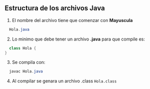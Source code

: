 ## Estructura de los archivos Java

1. El nombre del archivo tiene que comenzar con **Mayuscula**
```java 
  Hola.java
```
2. Lo minimo que debe tener un archivo **.java** para que compile es:
```java 
  class Hola {
}
```
3. Se compila con:
```java 
  javac Hola.java
```
4. Al compilar se genara un archivo .class ```Hola.class```

